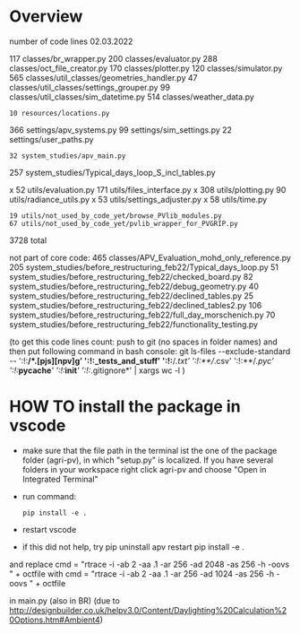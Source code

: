 # Overview

number of code lines 02.03.2022

   117 classes/br_wrapper.py
   200 classes/evaluator.py
   288 classes/oct_file_creator.py
   170 classes/plotter.py
   120 classes/simulator.py
   565 classes/util_classes/geometries_handler.py
    47 classes/util_classes/settings_grouper.py
    99 classes/util_classes/sim_datetime.py
   514 classes/weather_data.py

    10 resources/locations.py
   366 settings/apv_systems.py
    99 settings/sim_settings.py
    22 settings/user_paths.py

    32 system_studies/apv_main.py
   257 system_studies/Typical_days_loop_S_incl_tables.py

x    52 utils/evaluation.py
   171 utils/files_interface.py
x   308 utils/plotting.py
    90 utils/radiance_utils.py
x    53 utils/settings_adjuster.py
x    58 utils/time.py

    19 utils/not_used_by_code_yet/browse_PVlib_modules.py
    67 utils/not_used_by_code_yet/pvlib_wrapper_for_PVGRIP.py

  3728 total

not part of core code:
   465 classes/APV_Evaluation_mohd_only_reference.py
   205 system_studies/before_restructuring_feb22/Typical_days_loop.py
    51 system_studies/before_restructuring_feb22/checked_board.py
    82 system_studies/before_restructuring_feb22/debug_geometry.py
    40 system_studies/before_restructuring_feb22/declined_tables.py
    25 system_studies/before_restructuring_feb22/declined_tables2.py
   106 system_studies/before_restructuring_feb22/full_day_morschenich.py
    70 system_studies/before_restructuring_feb22/functionality_testing.py

(to get this code lines count:
push to git (no spaces in folder names) and then put following command in bash console:
git ls-files --exclude-standard -- ':!:**/*.[pjs][npv]g' ':!:_tests_and_stuff' ':!:**/*.txt' ':!:**/*.csv' ':!:**/*.pyc' ':!:*__pycache__*' ':!:*__init__*' ':!:*.gitignore*' | xargs wc -l
)

# HOW TO install the package in vscode

- make sure that the file path in the terminal ist the one of the
package folder (agri-pv), in which "setup.py" is localized. If you have several folders in your workspace right click agri-pv and choose "Open in Integrated Terminal"

- run command:

      pip install -e .

- restart vscode

- if this did not help, try
    pip uninstall apv
    restart
    pip install -e .




and replace
    cmd = "rtrace -i -ab 2 -aa .1 -ar 256 -ad 2048 -as 256 -h -oovs " + octfile
with
    cmd = "rtrace -i -ab 2 -aa .1 -ar 256 -ad 1024 -as 256 -h -oovs " + octfile

in main.py (also in BR)
(due to http://designbuilder.co.uk/helpv3.0/Content/Daylighting%20Calculation%20Options.htm#Ambient4)